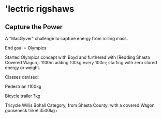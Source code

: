 # 'lectric rigshaws

## Capture the Power

A "MacGyver" challenge to capture energy from rolling mass.

End goal = Olympics

Started Olympics concept with Boyd and furthered with [Redding Shasta Covered Wagon].
1100m adding 100kg every 100m; starting with zero stored energy or weight.

Classes devised:

Pedestrian
1100kg

Bicycle trailer
?kg

Tricycle Willis Bohall Category, from Shasta County; with a covered Wagon gooseneck trike!
3500kg+

<!-- #todo find pics! -->

